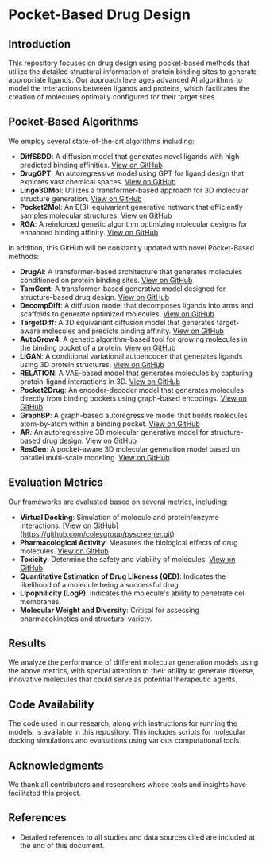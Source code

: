 # Pocket-Based Drug Design

## Introduction
This repository focuses on drug design using pocket-based methods that utilize the detailed structural information of protein binding sites to generate appropriate ligands. Our approach leverages advanced AI algorithms to model the interactions between ligands and proteins, which facilitates the creation of molecules optimally configured for their target sites.

## Pocket-Based Algorithms
We employ several state-of-the-art algorithms including:
- **DiffSBDD**: A diffusion model that generates novel ligands with high predicted binding affinities. [View on GitHub](https://github.com/arneschneuing/DiffSBDD.git)
- **DrugGPT**: An autoregressive model using GPT for ligand design that explores vast chemical spaces. [View on GitHub](https://github.com/LIYUESEN/druggpt.git)
- **Lingo3DMol**: Utilizes a transformer-based approach for 3D molecular structure generation. [View on GitHub](https://github.com/stonewiseAIDrugDesign/Lingo3DMol.git)
- **Pocket2Mol**: An E(3)-equivariant generative network that efficiently samples molecular structures. [View on GitHub](https://github.com/pengxingang/Pocket2Mol.git)
- **RGA**: A reinforced genetic algorithm optimizing molecular designs for enhanced binding affinity. [View on GitHub](https://github.com/futianfan/reinforced-genetic-algorithm.git)

In addition, this GitHub will be constantly updated with novel Pocket-Based methods:

- **DrugAI**: A transformer-based architecture that generates molecules conditioned on protein binding sites. [View on GitHub](https://github.com/dangjaya/drugAI.git)
- **TamGent**: A transformer-based generative model designed for structure-based drug design. [View on GitHub](https://github.com/HankerWu/TamGent.git)
- **DecompDiff**: A diffusion model that decomposes ligands into arms and scaffolds to generate optimized molecules. [View on GitHub](https://github.com/bytedance/DecompDiff.git)
- **TargetDiff**: A 3D equivariant diffusion model that generates target-aware molecules and predicts binding affinity. [View on GitHub](https://github.com/guanjq/targetdiff.git)
- **AutoGrow4**: A genetic algorithm-based tool for growing molecules in the binding pocket of a protein. [View on GitHub](https://github.com/durrantlab/autogrow4.git)
- **LiGAN**: A conditional variational autoencoder that generates ligands using 3D protein structures. [View on GitHub](https://github.com/mattragoza/LiGAN.git)
- **RELATION**: A VAE-based model that generates molecules by capturing protein-ligand interactions in 3D. [View on GitHub](https://github.com/micahwang/RELATION.git)
- **Pocket2Drug**: An encoder-decoder model that generates molecules directly from binding pockets using graph-based encodings. [View on GitHub](https://github.com/shiwentao00/Pocket2Drug.git)
- **GraphBP**: A graph-based autoregressive model that builds molecules atom-by-atom within a binding pocket. [View on GitHub](https://github.com/divelab/GraphBP.git)
- **AR**: An autoregressive 3D molecular generative model for structure-based drug design. [View on GitHub](https://github.com/luost26/3D-Generative-SBDD.git)
- **ResGen**: A pocket-aware 3D molecular generation model based on parallel multi-scale modeling. [View on GitHub](https://github.com/HaotianZhangAI4Science/ResGen.git)



## Evaluation Metrics
Our frameworks are evaluated based on several metrics, including:
- **Virtual Docking**: Simulation of molecule and protein/enzyme interactions. [View on GitHub] (https://github.com/coleygroup/pyscreener.git)
- **Pharmacological Activity**: Measures the biological effects of drug molecules. [View on GitHub](https://github.com/diegolfor9/pCHEMBL-prediction.git)
- **Toxicity**: Determine the safety and viability of molecules. [View on GitHub](https://github.com/chemprop/chemprop.git)
- **Quantitative Estimation of Drug Likeness (QED)**: Indicates the likelihood of a molecule being a successful drug.
- **Lipophilicity (LogP)**: Indicates the molecule's ability to penetrate cell membranes.
- **Molecular Weight and Diversity**: Critical for assessing pharmacokinetics and structural variety.

## Results
We analyze the performance of different molecular generation models using the above metrics, with special attention to their ability to generate diverse, innovative molecules that could serve as potential therapeutic agents.

## Code Availability
The code used in our research, along with instructions for running the models, is available in this repository. This includes scripts for molecular docking simulations and evaluations using various computational tools.

## Acknowledgments
We thank all contributors and researchers whose tools and insights have facilitated this project.

## References
- Detailed references to all studies and data sources cited are included at the end of this document.

